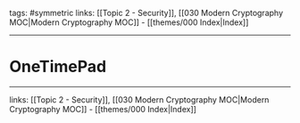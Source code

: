 tags: #symmetric 
links:  [[Topic 2 - Security]], [[030 Modern Cryptography MOC|Modern Cryptography MOC]] - [[themes/000 Index|Index]]

---
# OneTimePad


---
links:  [[Topic 2 - Security]], [[030 Modern Cryptography MOC|Modern Cryptography MOC]] - [[themes/000 Index|Index]]